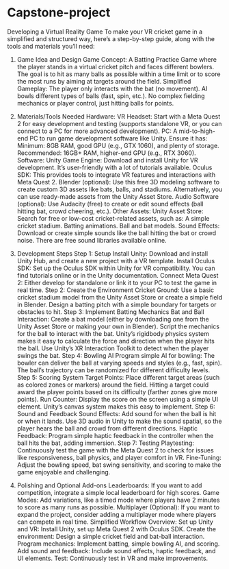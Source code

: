 # Capstone-project
Developing a Virtual Reality Game 
To make your VR cricket game in a simplified and structured way, here’s a step-by-step guide, along with the tools and materials you’ll need:

1. Game Idea and Design
Game Concept: A Batting Practice Game where the player stands in a virtual cricket pitch and faces different bowlers. The goal is to hit as many balls as possible within a time limit or to score the most runs by aiming at targets around the field.
Simplified Gameplay:
The player only interacts with the bat (no movement).
AI bowls different types of balls (fast, spin, etc.).
No complex fielding mechanics or player control, just hitting balls for points.

2. Materials/Tools Needed
Hardware:
VR Headset: Start with a Meta Quest 2 for easy development and testing (supports standalone VR, or you can connect to a PC for more advanced development).
PC: A mid-to-high-end PC to run game development software like Unity. Ensure it has:
Minimum: 8GB RAM, good GPU (e.g., GTX 1060), and plenty of storage.
Recommended: 16GB+ RAM, higher-end GPU (e.g., RTX 3060).
Software:
Unity Game Engine: Download and install Unity for VR development. It’s user-friendly with a lot of tutorials available.
Oculus SDK: This provides tools to integrate VR features and interactions with Meta Quest 2.
Blender (optional): Use this free 3D modeling software to create custom 3D assets like bats, balls, and stadiums. Alternatively, you can use ready-made assets from the Unity Asset Store.
Audio Software (optional): Use Audacity (free) to create or edit sound effects (ball hitting bat, crowd cheering, etc.).
Other Assets:
Unity Asset Store: Search for free or low-cost cricket-related assets, such as:
A simple cricket stadium.
Batting animations.
Ball and bat models.
Sound Effects: Download or create simple sounds like the ball hitting the bat or crowd noise. There are free sound libraries available online.

3. Development Steps
Step 1: Setup
Install Unity: Download and install Unity Hub, and create a new project with a VR template.
Install Oculus SDK: Set up the Oculus SDK within Unity for VR compatibility. You can find tutorials online or in the Unity documentation.
Connect Meta Quest 2: Either develop for standalone or link it to your PC to test the game in real time.
Step 2: Create the Environment
Cricket Ground:
Use a basic cricket stadium model from the Unity Asset Store or create a simple field in Blender.
Design a batting pitch with a simple boundary for targets or obstacles to hit.
Step 3: Implement Batting Mechanics
Bat and Ball Interaction:
Create a bat model (either by downloading one from the Unity Asset Store or making your own in Blender).
Script the mechanics for the ball to interact with the bat. Unity’s rigidbody physics system makes it easy to calculate the force and direction when the player hits the ball.
Use Unity’s XR Interaction Toolkit to detect when the player swings the bat.
Step 4: Bowling AI
Program simple AI for bowling:
The bowler can deliver the ball at varying speeds and styles (e.g., fast, spin).
The ball’s trajectory can be randomized for different difficulty levels.
Step 5: Scoring System
Target Points: Place different target areas (such as colored zones or markers) around the field. Hitting a target could award the player points based on its difficulty (farther zones give more points).
Run Counter: Display the score on the screen using a simple UI element. Unity’s canvas system makes this easy to implement.
Step 6: Sound and Feedback
Sound Effects:
Add sound for when the ball is hit or when it lands.
Use 3D audio in Unity to make the sound spatial, so the player hears the ball and crowd from different directions.
Haptic Feedback:
Program simple haptic feedback in the controller when the ball hits the bat, adding immersion.
Step 7: Testing
Playtesting: Continuously test the game with the Meta Quest 2 to check for issues like responsiveness, ball physics, and player comfort in VR.
Fine-Tuning: Adjust the bowling speed, bat swing sensitivity, and scoring to make the game enjoyable and challenging.
4. Polishing and Optional Add-ons
Leaderboards: If you want to add competition, integrate a simple local leaderboard for high scores.
Game Modes: Add variations, like a timed mode where players have 2 minutes to score as many runs as possible.
Multiplayer (Optional): If you want to expand the project, consider adding a multiplayer mode where players can compete in real time.
Simplified Workflow Overview:
Set up Unity and VR: Install Unity, set up Meta Quest 2 with Oculus SDK.
Create the environment: Design a simple cricket field and bat-ball interaction.
Program mechanics: Implement batting, simple bowling AI, and scoring.
Add sound and feedback: Include sound effects, haptic feedback, and UI elements.
Test: Continuously test in VR and make improvements.
